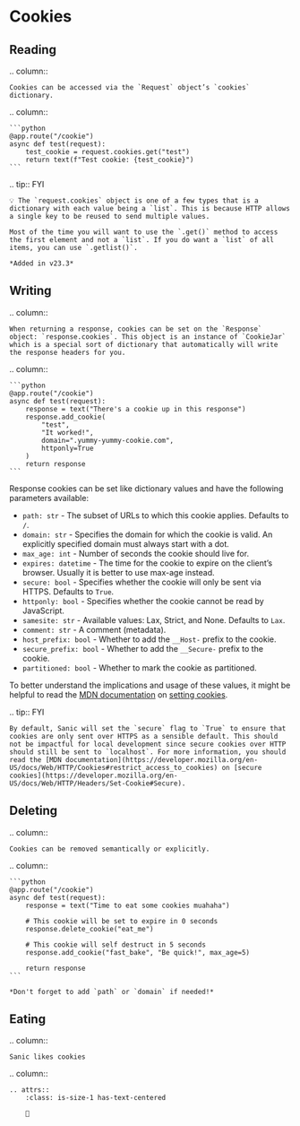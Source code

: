 # Cookies

## Reading

.. column::

    Cookies can be accessed via the `Request` object’s `cookies` dictionary.

.. column::

    ```python
    @app.route("/cookie")
    async def test(request):
        test_cookie = request.cookies.get("test")
        return text(f"Test cookie: {test_cookie}")
    ```



.. tip:: FYI

    💡 The `request.cookies` object is one of a few types that is a dictionary with each value being a `list`. This is because HTTP allows a single key to be reused to send multiple values.

    Most of the time you will want to use the `.get()` method to access the first element and not a `list`. If you do want a `list` of all items, you can use `.getlist()`.

    *Added in v23.3*



## Writing

.. column::

    When returning a response, cookies can be set on the `Response` object: `response.cookies`. This object is an instance of `CookieJar` which is a special sort of dictionary that automatically will write the response headers for you.

.. column::

    ```python
    @app.route("/cookie")
    async def test(request):
        response = text("There's a cookie up in this response")
        response.add_cookie(
            "test",
            "It worked!",
            domain=".yummy-yummy-cookie.com",
            httponly=True
        )
        return response
    ```

Response cookies can be set like dictionary values and have the following parameters available:

- `path: str` - The subset of URLs to which this cookie applies. Defaults to `/`.
- `domain: str` - Specifies the domain for which the cookie is valid. An explicitly specified domain must always start with a dot.
- `max_age: int` - Number of seconds the cookie should live for.
- `expires: datetime` - The time for the cookie to expire on the client’s browser. Usually it is better to use max-age instead.
- `secure: bool` - Specifies whether the cookie will only be sent via HTTPS. Defaults to `True`.
- `httponly: bool` - Specifies whether the cookie cannot be read by JavaScript.
- `samesite: str` - Available values: Lax, Strict, and None. Defaults to `Lax`.
- `comment: str` - A comment (metadata).
- `host_prefix: bool` - Whether to add the `__Host-` prefix to the cookie.
- `secure_prefix: bool` - Whether to add the `__Secure-` prefix to the cookie.
- `partitioned: bool` - Whether to mark the cookie as partitioned.

To better understand the implications and usage of these values, it might be helpful to read the [MDN documentation](https://developer.mozilla.org/en-US/docs/Web/HTTP/Cookies) on [setting cookies](https://developer.mozilla.org/en-US/docs/Web/HTTP/Headers/Set-Cookie).


.. tip:: FYI

    By default, Sanic will set the `secure` flag to `True` to ensure that cookies are only sent over HTTPS as a sensible default. This should not be impactful for local development since secure cookies over HTTP should still be sent to `localhost`. For more information, you should read the [MDN documentation](https://developer.mozilla.org/en-US/docs/Web/HTTP/Cookies#restrict_access_to_cookies) on [secure cookies](https://developer.mozilla.org/en-US/docs/Web/HTTP/Headers/Set-Cookie#Secure).


## Deleting

.. column::

    Cookies can be removed semantically or explicitly.

.. column::

    ```python
    @app.route("/cookie")
    async def test(request):
        response = text("Time to eat some cookies muahaha")

        # This cookie will be set to expire in 0 seconds
        response.delete_cookie("eat_me")

        # This cookie will self destruct in 5 seconds
        response.add_cookie("fast_bake", "Be quick!", max_age=5)

        return response
    ```

    *Don't forget to add `path` or `domain` if needed!*

## Eating

.. column::

    Sanic likes cookies
    
.. column::

    .. attrs::
        :class: is-size-1 has-text-centered
        
        🍪
